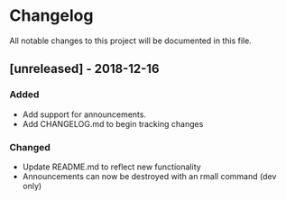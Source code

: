# Changelog
All notable changes to this project will be documented in this file.

## [unreleased] - 2018-12-16
### Added
- Add support for announcements. 
- Add CHANGELOG.md to begin tracking changes

### Changed
- Update README.md to reflect new functionality
- Announcements can now be destroyed with an rmall command (dev only)
